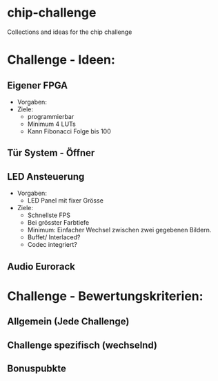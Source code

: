 # chip-challenge
Collections and ideas for the chip challenge

# Challenge - Ideen:
## Eigener FPGA
- Vorgaben:   
- Ziele:
  - programmierbar
  - Minimum 4 LUTs
  - Kann Fibonacci Folge bis 100

## Tür System - Öffner

## LED Ansteuerung
- Vorgaben:
  - LED Panel mit fixer Grösse
- Ziele:
  - Schnellste FPS
  - Bei grösster Farbtiefe
  - Minimum: Einfacher Wechsel zwischen zwei gegebenen Bildern.
  - Buffet/ Interlaced?
  - Codec integriert?

## Audio Eurorack

# Challenge - Bewertungskriterien:
## Allgemein (Jede Challenge)

## Challenge spezifisch (wechselnd)

## Bonuspubkte
